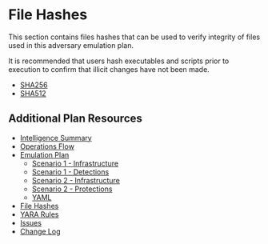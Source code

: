 # File Hashes

This section contains files hashes that can be used to verify integrity of files used in this adversary emulation plan.

It is recommended that users hash executables and scripts prior to execution to confirm that illicit changes have not been made.

- [SHA256](/fin7/hashes/SHA256SUM.txt)
- [SHA512](/fin7/hashes/SHA512SUM.txt)

## Additional Plan Resources

- [Intelligence Summary](/fin7/Intelligence_Summary.md)
- [Operations Flow](/fin7/Operations_Flow.md)
- [Emulation Plan](/fin7/Emulation_Plan)
  - [Scenario 1 - Infrastructure](/fin7/Emulation_Plan/Scenario_1/Infrastructure.md)
  - [Scenario 1 - Detections](/fin7/Emulation_Plan/Scenario_1)
  - [Scenario 2 - Infrastructure](/fin7/Emulation_Plan/Scenario_2/Infrastructure.md)
  - [Scenario 2 - Protections](/fin7/Emulation_Plan/Scenario_2)
  - [YAML](/fin7/Emulation_Plan/yaml)
- [File Hashes](/fin7/hashes)
- [YARA Rules](/fin7/yara-rules)
- [Issues](/issues)
- [Change Log](/fin7/CHANGE_LOG.md)
